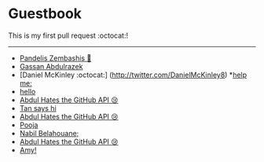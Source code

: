 # Guestbook

This is my first pull request :octocat:!

---

* [Pandelis Zembashis :panda_face:](http://twitter.com/pandelisz)
* [Gassan Abdulrazek](https://www.facebook.com/ghassan1998)
* [Daniel McKinley :octocat:] (http://twitter.com/DanielMcKinley8)
*[help me:](https://github.com/) 
* [hello](http://twitter.com/tzengbless)
* [Abdul Hates the GitHub API 😢 ](http://twitter.com/abdulajet)
* [Tan says hi](http://twitter.com/tzengbless)
* [Abdul Hates the GitHub API 😢 ](http://twitter.com/abdulajet)
* [Pooja](http://twitter.com/whoamitbh)
* [Nabil Belahouane;](http://twitter.com/FakeDealNabil)
* [Abdul Hates the GitHub API 😢 ](http://twitter.com/abdulajet)
* [Amy!](https://i.ytimg.com/vi/JalVHgKqBXs/maxresdefault.jpg)
